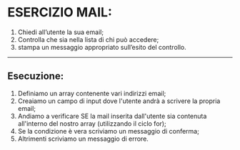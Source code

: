 # ESERCIZIO MAIL:

1. Chiedi all’utente la sua email;
2. Controlla che sia nella lista di chi può accedere;
3. stampa un messaggio appropriato sull’esito del controllo.

--------------

## Esecuzione:
1. Definiamo un array contenente vari indirizzi email;
2. Creaiamo un campo di input dove l'utente andrà a scrivere la propria email;
3. Andiamo a verificare SE la mail inserita dall'utente sia contenuta all'interno del nostro array (utilizzando il ciclo for);
4. Se la condizione è vera scriviamo un messaggio di conferma;
5. Altrimenti scriviamo un messaggio di errore.


